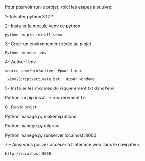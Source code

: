 Pour pourvoir run le projet, voici les etapes à suuivre:

1- Intsaller python 3.12.*

2- Installer le module venv de python

    python -m pip install venv

3- Créer un environnement dédié au projet

	Python -m venv .env
 
4- Activer l’env

	source .env/bin/active	#pour linux

	.\env\Script\activate.bat 	#pour windows
 
5- Installer les modules du requierement.txt dans l’env

  Python -m pip install -r requierement.txt
 
6- Run le projet

  Python manage.py makemigrations
  
  Python manege.py migrate
  
  Python manege.py runserver localhost :8000
  
7 – Ainsi vous pouvez accéder à l’interface web dans le navigateur.

	http://localhost:8000
	
